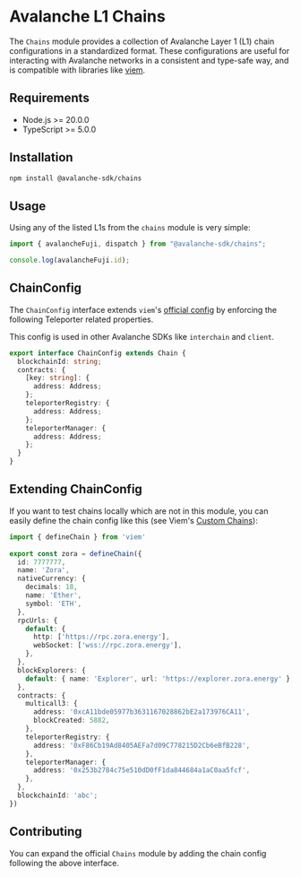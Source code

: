 # Avalanche L1 Chains

The `Chains` module provides a collection of Avalanche Layer 1 (L1) chain configurations in a standardized format. These configurations are useful for interacting with Avalanche networks in a consistent and type-safe way, and is compatible with libraries like [viem](https://viem.sh/).

## Requirements

- Node.js >= 20.0.0
- TypeScript >= 5.0.0

## Installation

```bash
npm install @avalanche-sdk/chains
```

## Usage

Using any of the listed L1s from the `chains` module is very simple:

```typescript
import { avalancheFuji, dispatch } from "@avalanche-sdk/chains";

console.log(avalancheFuji.id);
```

## ChainConfig

The `ChainConfig` interface extends `viem`'s [official config](https://viem.sh/docs/chains/introduction) by enforcing the following Teleporter related properties.

This config is used in other Avalanche SDKs like `interchain` and `client`.

```typescript
export interface ChainConfig extends Chain {
  blockchainId: string;
  contracts: {
    [key: string]: {
      address: Address;
    };
    teleporterRegistry: {
      address: Address;
    };
    teleporterManager: {
      address: Address;
    };
  }
}
```

## Extending ChainConfig

If you want to test chains locally which are not in this module, you can easily define the chain config like this (see Viem's [Custom Chains](https://viem.sh/docs/chains/introduction#custom-chains)):

```typescript
import { defineChain } from 'viem'
 
export const zora = defineChain({
  id: 7777777,
  name: 'Zora',
  nativeCurrency: {
    decimals: 18,
    name: 'Ether',
    symbol: 'ETH',
  },
  rpcUrls: {
    default: {
      http: ['https://rpc.zora.energy'],
      webSocket: ['wss://rpc.zora.energy'],
    },
  },
  blockExplorers: {
    default: { name: 'Explorer', url: 'https://explorer.zora.energy' },
  },
  contracts: {
    multicall3: {
      address: '0xcA11bde05977b3631167028862bE2a173976CA11',
      blockCreated: 5882,
    },
    teleporterRegistry: {
      address: '0xF86Cb19Ad8405AEFa7d09C778215D2Cb6eBfB228',
    },
    teleporterManager: {
      address: '0x253b2784c75e510dD0fF1da844684a1aC0aa5fcf',
    },
  },
  blockchainId: 'abc';
})
```

## Contributing

You can expand the official `Chains` module by adding the chain config following the above interface.
